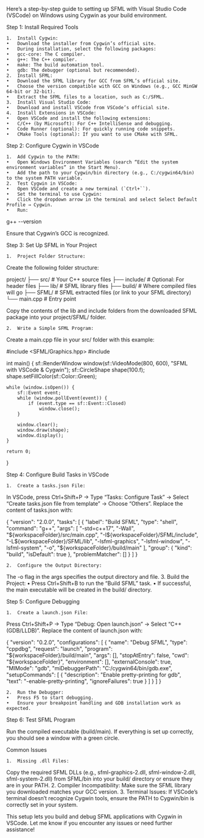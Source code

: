 Here’s a step-by-step guide to setting up SFML with Visual Studio Code (VSCode) on Windows using Cygwin as your build environment.

Step 1: Install Required Tools

    1.	Install Cygwin:
    •	Download the installer from Cygwin’s official site.
    •	During installation, select the following packages:
    •	gcc-core: The C compiler.
    •	g++: The C++ compiler.
    •	make: The build automation tool.
    •	gdb: The debugger (optional but recommended).
    2.	Install SFML:
    •	Download the SFML library for GCC from SFML’s official site.
    •	Choose the version compatible with GCC on Windows (e.g., GCC MinGW 64-bit or 32-bit).
    •	Extract the SFML files to a location, such as C:/SFML.
    3.	Install Visual Studio Code:
    •	Download and install VSCode from VSCode’s official site.
    4.	Install Extensions in VSCode:
    •	Open VSCode and install the following extensions:
    •	C/C++ (by Microsoft): For C++ IntelliSense and debugging.
    •	Code Runner (optional): For quickly running code snippets.
    •	CMake Tools (optional): If you want to use CMake with SFML.

Step 2: Configure Cygwin in VSCode

    1.	Add Cygwin to the PATH:
    •	Open Windows Environment Variables (search “Edit the system environment variables” in the Start Menu).
    •	Add the path to your Cygwin/bin directory (e.g., C:/cygwin64/bin) to the system PATH variable.
    2.	Test Cygwin in VSCode:
    •	Open VSCode and create a new terminal (`Ctrl+``).
    •	Set the terminal to use Cygwin:
    •	Click the dropdown arrow in the terminal and select Select Default Profile → Cygwin.
    •	Run:

g++ --version

Ensure that Cygwin’s GCC is recognized.

Step 3: Set Up SFML in Your Project

    1.	Project Folder Structure:

Create the following folder structure:

project/
├── src/ # Your C++ source files
├── include/ # Optional: For header files
├── lib/ # SFML library files
├── build/ # Where compiled files will go
├── SFML/ # SFML extracted files (or link to your SFML directory)
└── main.cpp # Entry point

Copy the contents of the lib and include folders from the downloaded SFML package into your project/SFML/ folder.

    2.	Write a Simple SFML Program:

Create a main.cpp file in your src/ folder with this example:

#include <SFML/Graphics.hpp>
#include <iostream>

int main() {
sf::RenderWindow window(sf::VideoMode(800, 600), "SFML with VSCode & Cygwin");
sf::CircleShape shape(100.f);
shape.setFillColor(sf::Color::Green);

    while (window.isOpen()) {
        sf::Event event;
        while (window.pollEvent(event)) {
            if (event.type == sf::Event::Closed)
                window.close();
        }

        window.clear();
        window.draw(shape);
        window.display();
    }

    return 0;

}

Step 4: Configure Build Tasks in VSCode

    1.	Create a tasks.json File:

In VSCode, press Ctrl+Shift+P → Type “Tasks: Configure Task” → Select “Create tasks.json file from template” → Choose “Others”.
Replace the content of tasks.json with:

{
"version": "2.0.0",
"tasks": [
{
"label": "Build SFML",
"type": "shell",
"command": "g++",
"args": [
"-std=c++17",
"-Wall",
"${workspaceFolder}/src/main.cpp",
"-I${workspaceFolder}/SFML/include",
"-L${workspaceFolder}/SFML/lib",
"-lsfml-graphics",
"-lsfml-window",
"-lsfml-system",
"-o",
"${workspaceFolder}/build/main"
],
"group": {
"kind": "build",
"isDefault": true
},
"problemMatcher": []
}
]
}

    2.	Configure the Output Directory:

The -o flag in the args specifies the output directory and file. 3. Build the Project:
• Press Ctrl+Shift+B to run the “Build SFML” task.
• If successful, the main executable will be created in the build/ directory.

Step 5: Configure Debugging

    1.	Create a launch.json File:

Press Ctrl+Shift+P → Type “Debug: Open launch.json” → Select “C++ (GDB/LLDB)”.
Replace the content of launch.json with:

{
"version": "0.2.0",
"configurations": [
{
"name": "Debug SFML",
"type": "cppdbg",
"request": "launch",
"program": "${workspaceFolder}/build/main",
            "args": [],
            "stopAtEntry": false,
            "cwd": "${workspaceFolder}",
"environment": [],
"externalConsole": true,
"MIMode": "gdb",
"miDebuggerPath": "C:/cygwin64/bin/gdb.exe",
"setupCommands": [
{
"description": "Enable pretty-printing for gdb",
"text": "-enable-pretty-printing",
"ignoreFailures": true
}
]
}
]
}

    2.	Run the Debugger:
    •	Press F5 to start debugging.
    •	Ensure your breakpoint handling and GDB installation work as expected.

Step 6: Test SFML Program

Run the compiled executable (build/main). If everything is set up correctly, you should see a window with a green circle.

Common Issues

    1.	Missing .dll Files:

Copy the required SFML DLLs (e.g., sfml-graphics-2.dll, sfml-window-2.dll, sfml-system-2.dll) from SFML/bin into your build/ directory or ensure they are in your PATH. 2. Compiler Incompatibility:
Make sure the SFML library you downloaded matches your GCC version. 3. Terminal Issues:
If VSCode’s terminal doesn’t recognize Cygwin tools, ensure the PATH to Cygwin/bin is correctly set in your system.

This setup lets you build and debug SFML applications with Cygwin in VSCode. Let me know if you encounter any issues or need further assistance!
